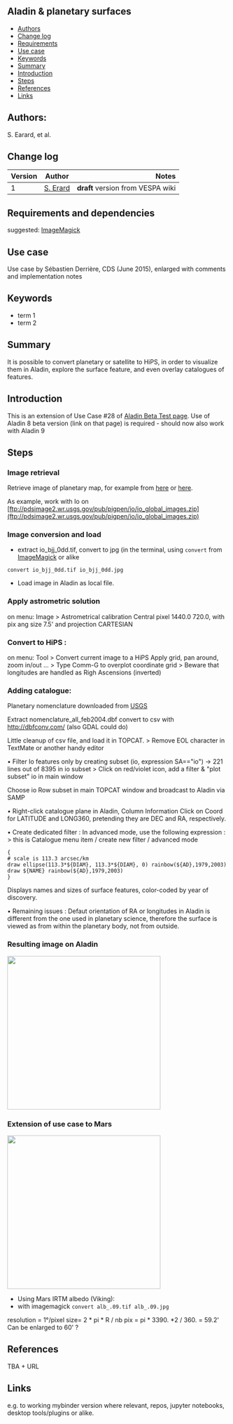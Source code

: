 ## Aladin & planetary surfaces

* [Authors](#authors)
* [Change log](#change-log)
* [Requirements](#requirements-and-dependencies)
* [Use case](#use-case)
* [Keywords](#keywords)
* [Summary](#summary)
* [Introduction](#introduction)
* [Steps](#steps)
* [References](#references)
* [Links](#links)

## Authors:

S. Earard, et al.

## Change log

| Version       | Author        | Notes  |
| ------------- |:-------------:| -----: |
| 1             | [S. Erard](https://github.com/Erard)| **draft** version  from VESPA wiki   |


## Requirements and dependencies
suggested: [ImageMagick](http://www.imagemagick.org/script/index.php)

## Use case
Use case by Sébastien Derrière, CDS (June 2015), enlarged with comments and implementation notes

## Keywords
* term 1
* term 2 

## Summary
It is possible to convert planetary or satellite
to HiPS, in order to visualize them in Aladin, explore the 
surface feature, and even overlay catalogues of features.

## Introduction

This is an extension of Use Case #28 of [Aladin Beta Test page](http://aladin.u-strasbg.fr/java/Demo/AladinDemo.gml). 
Use of Aladin 8 beta version (link on that page) is required - should now also work with Aladin 9

## Steps

### Image retrieval
Retrieve image of planetary map, for example from [here](http://laps.noaa.gov/albers/sos/) 
or [here](ftp://pdsimage2.wr.usgs.gov/pub/pigpen/).

As example, work with Io on 
[ftp://pdsimage2.wr.usgs.gov/pub/pigpen/io/io_global_images.zip](ftp://pdsimage2.wr.usgs.gov/pub/pigpen/io/io_global_images.zip)

### Image conversion and load
* extract io_bjj_0dd.tif, convert to jpg (in the terminal, using ```convert``` from [ImageMagick](http://www.imagemagick.org/script/index.php) or alike

```
convert io_bjj_0dd.tif io_bjj_0dd.jpg
```

* Load image in Aladin as local file.

### Apply astrometric solution 
on menu:
 Image > Astrometrical calibration
Central pixel 1440.0 720.0, with pix ang size 7.5' and projection CARTESIAN

### Convert to HiPS :
on menu:
Tool > Convert current image to a HiPS
Apply grid, pan around, zoom in/out ...
    > Type Comm-G to overplot coordinate grid
    > Beware that  longitudes are handled as Righ Ascensions (inverted)

### Adding catalogue:
Planetary nomenclature downloaded from [USGS](ftp://pdsimage2.wr.usgs.gov/pub/pigpen/nomenclature/nomenclature_all_feb2004.zip)

Extract nomenclature_all_feb2004.dbf
convert to csv with http://dbfconv.com/ (also GDAL could do)

Little cleanup of csv file, and load it in TOPCAT.
    > Remove EOL character <NULL> in TextMate or another handy editor


• Filter Io features only by creating subset (io, expression SA=="io")
-> 221 lines out of 8395 in io subset
    > Click on red/violet icon, add a filter
    & "plot subset" io in main window

Choose io Row subset in main TOPCAT window and broadcast to Aladin via SAMP

• Right-click catalogue plane in Aladin, Column Information
Click on Coord for LATITUDE and LONG360, pretending they are DEC and RA, respectively.

• Create dedicated filter :
In advanced mode, use the following expression :
    > this is Catalogue menu item / create new filter / advanced mode
    
```
{
# scale is 113.3 arcsec/km
draw ellipse(113.3*${DIAM}, 113.3*${DIAM}, 0) rainbow(${AD},1979,2003)
draw ${NAME} rainbow(${AD},1979,2003)
}
```

Displays names and sizes of surface features, color-coded by year of discovery.

• Remaining issues :
Defaut orientation of RA or longitudes in Aladin is different
from the one used in planetary science, therefore the surface
is viewed as from within the planetary body, not from outside.

### Resulting image on Aladin

<img src="https://raw.githubusercontent.com/epn-vespa/tutorials/master/sample/img/aladin.png" width="350">

### Extension of use case to Mars

<img src="https://raw.githubusercontent.com/epn-vespa/tutorials/master/sample/img/Mars.jpg" width="350">

* Using Mars IRTM albedo (Viking): 
* with imagemagick ```convert alb_.09.tif alb_.09.jpg```

resolution = 1°/pixel
size= 2 * pi * R / nb pix = pi * 3390. *2 / 360. = 59.2'
Can be enlarged to 60' ?

## References

TBA + URL


## Links
e.g. to working mybinder version where relevant, repos, jupyter notebooks, desktop tools/plugins or alike.

